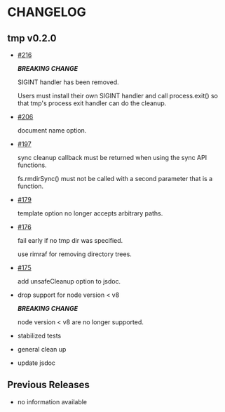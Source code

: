 # CHANGELOG

## tmp v0.2.0

- [#216](https://github.com/raszi/node-tmp/issues/216)

  ***BREAKING CHANGE***

  SIGINT handler has been removed. 

  Users must install their own SIGINT handler and call process.exit() so that tmp's process 
  exit handler can do the cleanup.

- [#206](https://github.com/raszi/node-tmp/issues/206)

  document name option.

- [#197](https://github.com/raszi/node-tmp/issues/197)

  sync cleanup callback must be returned when using the sync API functions.
  
  fs.rmdirSync() must not be called with a second parameter that is a function.

- [#179](https://github.com/raszi/node-tmp/issues/179)

  template option no longer accepts arbitrary paths.

- [#176](https://github.com/raszi/node-tmp/issues/176)

  fail early if no tmp dir was specified.
  
  use rimraf for removing directory trees.

- [#175](https://github.com/raszi/node-tmp/issues/175)

  add unsafeCleanup option to jsdoc.

- drop support for node version < v8

  ***BREAKING CHANGE***
  
  node version < v8 are no longer supported. 

- stabilized tests

- general clean up

- update jsdoc


## Previous Releases

- no information available
